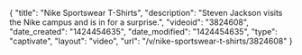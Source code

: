 {
    "title": "Nike Sportswear T-Shirts",
    "description": "Steven Jackson visits the Nike campus and is in for a surprise.",
    "videoid": "3824608",
    "date_created": "1424454635",
    "date_modified": "1424454635",
    "type": "captivate",
    "layout": "video",
    "url": "\/v\/nike-sportswear-t-shirts\/3824608"
}